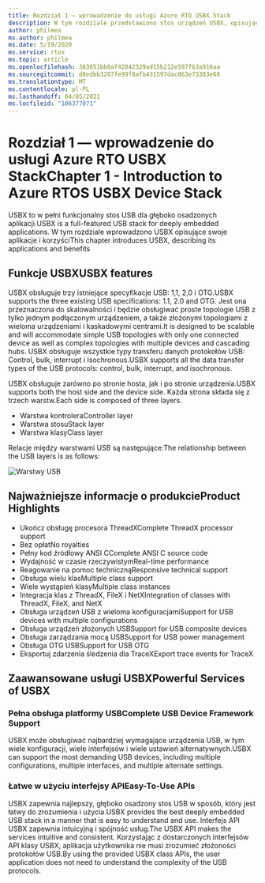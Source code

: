 ```yaml
---
title: Rozdział 1 — wprowadzenie do usługi Azure RTO USBX Stack
description: W tym rozdziale przedstawiono stos urządzeń USBX, opisujący jego aplikacje i korzyści.
author: philmea
ms.author: philmea
ms.date: 5/19/2020
ms.service: rtos
ms.topic: article
ms.openlocfilehash: 383651bb0af42842329ad15b212e597f63a916aa
ms.sourcegitcommit: d8edbb3207fe99f8afb431597dac063e73383e68
ms.translationtype: MT
ms.contentlocale: pl-PL
ms.lasthandoff: 04/05/2021
ms.locfileid: "106377071"
---
```

# <a name="chapter-1---introduction-to-azure-rtos-usbx-device-stack"></a><span data-ttu-id="bcb3f-103">Rozdział 1 — wprowadzenie do usługi Azure RTO USBX Stack</span><span class="sxs-lookup"><span data-stu-id="bcb3f-103">Chapter 1 - Introduction to Azure RTOS USBX Device Stack</span></span>

<span data-ttu-id="bcb3f-104">USBX to w pełni funkcjonalny stos USB dla głęboko osadzonych aplikacji.</span><span class="sxs-lookup"><span data-stu-id="bcb3f-104">USBX is a full-featured USB stack for deeply embedded applications.</span></span> <span data-ttu-id="bcb3f-105">W tym rozdziale wprowadzono USBX opisujące swoje aplikacje i korzyści</span><span class="sxs-lookup"><span data-stu-id="bcb3f-105">This chapter introduces USBX, describing its applications and benefits</span></span> 

## <a name="usbx-features"></a><span data-ttu-id="bcb3f-106">Funkcje USBX</span><span class="sxs-lookup"><span data-stu-id="bcb3f-106">USBX features</span></span>

<span data-ttu-id="bcb3f-107">USBX obsługuje trzy istniejące specyfikacje USB: 1,1, 2,0 i OTG.</span><span class="sxs-lookup"><span data-stu-id="bcb3f-107">USBX supports the three existing USB specifications: 1.1, 2.0 and OTG.</span></span> <span data-ttu-id="bcb3f-108">Jest ona przeznaczona do skalowalności i będzie obsługiwać proste topologie USB z tylko jednym podłączonym urządzeniem, a także złożonymi topologiami z wieloma urządzeniami i kaskadowymi centrami.</span><span class="sxs-lookup"><span data-stu-id="bcb3f-108">It is designed to be scalable and will accommodate simple USB topologies with only one connected device as well as complex topologies with multiple devices and cascading hubs.</span></span> <span data-ttu-id="bcb3f-109">USBX obsługuje wszystkie typy transferu danych protokołów USB: Control, bulk, interrupt i Isochronous.</span><span class="sxs-lookup"><span data-stu-id="bcb3f-109">USBX supports all the data transfer types of the USB protocols: control, bulk, interrupt, and isochronous.</span></span>

<span data-ttu-id="bcb3f-110">USBX obsługuje zarówno po stronie hosta, jak i po stronie urządzenia.</span><span class="sxs-lookup"><span data-stu-id="bcb3f-110">USBX supports both the host side and the device side.</span></span> <span data-ttu-id="bcb3f-111">Każda strona składa się z trzech warstw.</span><span class="sxs-lookup"><span data-stu-id="bcb3f-111">Each side is composed of three layers.</span></span>

- <span data-ttu-id="bcb3f-112">Warstwa kontrolera</span><span class="sxs-lookup"><span data-stu-id="bcb3f-112">Controller layer</span></span>
- <span data-ttu-id="bcb3f-113">Warstwa stosu</span><span class="sxs-lookup"><span data-stu-id="bcb3f-113">Stack layer</span></span>
- <span data-ttu-id="bcb3f-114">Warstwa klasy</span><span class="sxs-lookup"><span data-stu-id="bcb3f-114">Class layer</span></span>

<span data-ttu-id="bcb3f-115">Relacje między warstwami USB są następujące:</span><span class="sxs-lookup"><span data-stu-id="bcb3f-115">The relationship between the USB layers is as follows:</span></span>

![Warstwy USB](media/usbx-device-stack/usb-layers.png)

## <a name="product-highlights"></a><span data-ttu-id="bcb3f-117">Najważniejsze informacje o produkcie</span><span class="sxs-lookup"><span data-stu-id="bcb3f-117">Product Highlights</span></span>

- <span data-ttu-id="bcb3f-118">Ukończ obsługę procesora ThreadX</span><span class="sxs-lookup"><span data-stu-id="bcb3f-118">Complete ThreadX processor support</span></span>
- <span data-ttu-id="bcb3f-119">Bez opłat</span><span class="sxs-lookup"><span data-stu-id="bcb3f-119">No royalties</span></span>
- <span data-ttu-id="bcb3f-120">Pełny kod źródłowy ANSI C</span><span class="sxs-lookup"><span data-stu-id="bcb3f-120">Complete ANSI C source code</span></span>
- <span data-ttu-id="bcb3f-121">Wydajność w czasie rzeczywistym</span><span class="sxs-lookup"><span data-stu-id="bcb3f-121">Real-time performance</span></span>
- <span data-ttu-id="bcb3f-122">Reagowanie na pomoc techniczną</span><span class="sxs-lookup"><span data-stu-id="bcb3f-122">Responsive technical support</span></span>
- <span data-ttu-id="bcb3f-123">Obsługa wielu klas</span><span class="sxs-lookup"><span data-stu-id="bcb3f-123">Multiple class support</span></span>
- <span data-ttu-id="bcb3f-124">Wiele wystąpień klasy</span><span class="sxs-lookup"><span data-stu-id="bcb3f-124">Multiple class instances</span></span>
- <span data-ttu-id="bcb3f-125">Integracja klas z ThreadX, FileX i NetX</span><span class="sxs-lookup"><span data-stu-id="bcb3f-125">Integration of classes with ThreadX, FileX, and NetX</span></span>
- <span data-ttu-id="bcb3f-126">Obsługa urządzeń USB z wieloma konfiguracjami</span><span class="sxs-lookup"><span data-stu-id="bcb3f-126">Support for USB devices with multiple configurations</span></span>
- <span data-ttu-id="bcb3f-127">Obsługa urządzeń złożonych USB</span><span class="sxs-lookup"><span data-stu-id="bcb3f-127">Support for USB composite devices</span></span>
- <span data-ttu-id="bcb3f-128">Obsługa zarządzania mocą USB</span><span class="sxs-lookup"><span data-stu-id="bcb3f-128">Support for USB power management</span></span>
- <span data-ttu-id="bcb3f-129">Obsługa OTG USB</span><span class="sxs-lookup"><span data-stu-id="bcb3f-129">Support for USB OTG</span></span>
- <span data-ttu-id="bcb3f-130">Eksportuj zdarzenia śledzenia dla TraceX</span><span class="sxs-lookup"><span data-stu-id="bcb3f-130">Export trace events for TraceX</span></span>

## <a name="powerful-services-of-usbx"></a><span data-ttu-id="bcb3f-131">Zaawansowane usługi USBX</span><span class="sxs-lookup"><span data-stu-id="bcb3f-131">Powerful Services of USBX</span></span>

### <a name="complete-usb-device-framework-support"></a><span data-ttu-id="bcb3f-132">Pełna obsługa platformy USB</span><span class="sxs-lookup"><span data-stu-id="bcb3f-132">Complete USB Device Framework Support</span></span>

<span data-ttu-id="bcb3f-133">USBX może obsługiwać najbardziej wymagające urządzenia USB, w tym wiele konfiguracji, wiele interfejsów i wiele ustawień alternatywnych.</span><span class="sxs-lookup"><span data-stu-id="bcb3f-133">USBX can support the most demanding USB devices, including multiple configurations, multiple interfaces, and multiple alternate settings.</span></span>

### <a name="easy-to-use-apis"></a><span data-ttu-id="bcb3f-134">Łatwe w użyciu interfejsy API</span><span class="sxs-lookup"><span data-stu-id="bcb3f-134">Easy-To-Use APIs</span></span>

<span data-ttu-id="bcb3f-135">USBX zapewnia najlepszy, głęboko osadzony stos USB w sposób, który jest łatwy do zrozumienia i użycia.</span><span class="sxs-lookup"><span data-stu-id="bcb3f-135">USBX provides the best deeply embedded USB stack in a manner that is easy to understand and use.</span></span> <span data-ttu-id="bcb3f-136">Interfejs API USBX zapewnia intuicyjną i spójność usług.</span><span class="sxs-lookup"><span data-stu-id="bcb3f-136">The USBX API makes the services intuitive and consistent.</span></span> <span data-ttu-id="bcb3f-137">Korzystając z dostarczonych interfejsów API klasy USBX, aplikacja użytkownika nie musi zrozumieć złożoności protokołów USB.</span><span class="sxs-lookup"><span data-stu-id="bcb3f-137">By using the provided USBX class APIs, the user application does not need to understand the complexity of the USB protocols.</span></span>
